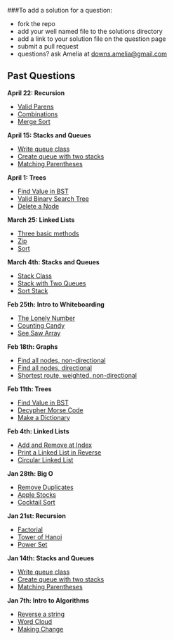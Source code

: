 ###To add a solution for a question:
- fork the repo
- add your well named file to the solutions directory
- add a link to your solution file on the question page
- submit a pull request
- questions? ask Amelia at downs.amelia@gmail.com

## Past Questions

**April 22: Recursion** 
- [Valid Parens](https://github.com/adowns01/Intro-to-Whiteboarding-DBC/blob/master/questions/recursive_valid_parens.md)
- [Combinations](https://github.com/adowns01/Intro-to-Whiteboarding-DBC/blob/master/questions/recursive_combinations.md)
- [Merge Sort](https://github.com/adowns01/Intro-to-Whiteboarding-DBC/blob/master/questions/merge_sort.md)

**April 15: Stacks and Queues**
- [Write queue class](https://github.com/adowns01/Intro-to-Whiteboarding-DBC/blob/master/questions/queue-class.md)
- [Create queue with two stacks](https://github.com/adowns01/Intro-to-Whiteboarding-DBC/blob/master/questions/queue-class-two-stacks.md)
- [Matching Parentheses](https://github.com/adowns01/Intro-to-Whiteboarding-DBC/blob/master/questions/matching-parens.md)

**April 1: Trees**

- [Find Value in BST](https://github.com/adowns01/Intro-to-Whiteboarding-DBC/blob/master/questions/find_value_in_BST.md)
- [Valid Binary Search Tree](https://github.com/adowns01/Intro-to-Whiteboarding-DBC/blob/master/questions/tree_valid_bst.md)
- [Delete a Node](https://github.com/adowns01/Intro-to-Whiteboarding-DBC/blob/master/questions/tree_delete_node.md)

**March 25: Linked Lists**

- [Three basic methods](https://github.com/adowns01/Intro-to-Whiteboarding-DBC/blob/master/questions/linked_list_basic_methods.md)
- [Zip](https://github.com/adowns01/Intro-to-Whiteboarding-DBC/blob/master/questions/linked_list_zip.md)
- [Sort](https://github.com/adowns01/Intro-to-Whiteboarding-DBC/blob/master/questions/linked_list_sort.md)

**March 4th: Stacks and Queues**

- [Stack Class](https://github.com/adowns01/Intro-to-Whiteboarding-DBC/blob/master/questions/stack_class.md)
- [Stack with Two Queues](https://github.com/adowns01/Intro-to-Whiteboarding-DBC/blob/master/questions/stack_with_two_queues.md)
- [Sort Stack](https://github.com/adowns01/Intro-to-Whiteboarding-DBC/blob/master/questions/sort_a_stack.md)

**Feb 25th: Intro to Whiteboarding**

- [The Lonely Number](https://github.com/adowns01/Intro-to-Whiteboarding-DBC/blob/master/questions/the_lonely_number.md)
- [Counting Candy](https://github.com/adowns01/Intro-to-Whiteboarding-DBC/blob/master/questions/candy_jar.md)
- [See Saw Array](https://github.com/adowns01/Intro-to-Whiteboarding-DBC/blob/master/questions/see_saw.md)

**Feb 18th: Graphs**

- [Find all nodes, non-directional](https://github.com/adowns01/Intro-to-Whiteboarding-DBC/blob/master/questions/graph_find_all_nodes.md)
- [Find all nodes, directional](https://github.com/adowns01/Intro-to-Whiteboarding-DBC/blob/master/questions/graph_find_all_nodes_directional.md)
- [Shortest route, weighted, non-directional](https://github.com/adowns01/Intro-to-Whiteboarding-DBC/blob/master/questions/graph_shortest_route_weighted.md)

**Feb 11th: Trees**

- [Find Value in BST](https://github.com/adowns01/Intro-to-Whiteboarding-DBC/blob/master/questions/find_value_in_BST.md)
- [Decypher Morse Code](https://github.com/adowns01/Intro-to-Whiteboarding-DBC/blob/master/questions/decypher_morse_code.md)
- [Make a Dictionary](https://github.com/adowns01/Intro-to-Whiteboarding-DBC/blob/master/questions/create_a_dictionary_tree.md)

**Feb 4th: Linked Lists**

- [Add and Remove at Index](https://github.com/adowns01/Intro-to-Whiteboarding-DBC/blob/master/questions/add_remove_linked_list.md)
- [Print a Linked List in Reverse](https://github.com/adowns01/Intro-to-Whiteboarding-DBC/blob/master/questions/print_linked_list_reverse.md)
- [Circular Linked List](https://github.com/adowns01/Intro-to-Whiteboarding-DBC/blob/master/questions/circular_linked_lists.md)

**Jan 28th: Big O**

- [Remove Duplicates](https://github.com/adowns01/Intro-to-Whiteboarding-DBC/blob/master/questions/remove_dups.md)
- [Apple Stocks](https://github.com/adowns01/Intro-to-Whiteboarding-DBC/blob/master/questions/apple_stocks.md)
- [Cocktail Sort](https://github.com/adowns01/Intro-to-Whiteboarding-DBC/blob/master/questions/cocktail_sort.md)

**Jan 21st: Recursion**

- [Factorial](https://github.com/adowns01/Intro-to-Whiteboarding-DBC/blob/master/questions/factorial.md)
- [Tower of Hanoi](https://github.com/adowns01/Intro-to-Whiteboarding-DBC/blob/master/questions/tower-of-hanoi.md)
- [Power Set](https://github.com/adowns01/Intro-to-Whiteboarding-DBC/blob/master/questions/power-set.md)

**Jan 14th: Stacks and Queues**

- [Write queue class](https://github.com/adowns01/Intro-to-Whiteboarding-DBC/blob/master/questions/queue-class.md)
- [Create queue with two stacks](https://github.com/adowns01/Intro-to-Whiteboarding-DBC/blob/master/questions/queue-class-two-stacks.md)
- [Matching Parentheses](https://github.com/adowns01/Intro-to-Whiteboarding-DBC/blob/master/questions/matching-parens.md)

**Jan 7th: Intro to Algorithms**

- [Reverse a string](https://github.com/adowns01/Intro-to-Whiteboarding-DBC/blob/master/questions/reverse-a-string.md)
- [Word Cloud](https://github.com/adowns01/Intro-to-Whiteboarding-DBC/blob/master/questions/word-cloud.md)
- [Making Change](https://github.com/adowns01/Intro-to-Whiteboarding-DBC/blob/master/questions/making-change.md)
